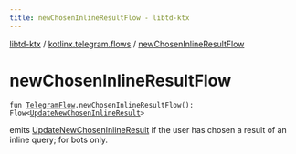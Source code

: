 ```yaml
---
title: newChosenInlineResultFlow - libtd-ktx
---
```


[libtd-ktx](../index.html) / [kotlinx.telegram.flows](index.html) / [newChosenInlineResultFlow](./new-chosen-inline-result-flow.html)

# newChosenInlineResultFlow

`fun `[`TelegramFlow`](../kotlinx.telegram.core/-telegram-flow/index.html)`.newChosenInlineResultFlow(): Flow<`[`UpdateNewChosenInlineResult`](https://tdlibx.github.io/td/docs/org/drinkless/td/libcore/telegram/TdApi.UpdateNewChosenInlineResult.html)`>`

emits [UpdateNewChosenInlineResult](https://tdlibx.github.io/td/docs/org/drinkless/td/libcore/telegram/TdApi.UpdateNewChosenInlineResult.html) if the user has chosen a result of an inline query; for bots
only.

